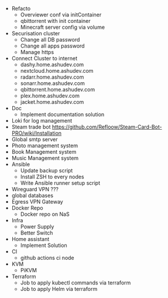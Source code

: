 + Refacto
  + Overviewer conf via initContainer
  + qbittorrent with init container
  + Minecraft server config via volume
+ Securisation cluster
  + Change all DB password
  + Change all apps password
  + Manage https
+ Connect Cluster to internet
  + dashy.home.ashudev.com
  + nextcloud.home.ashudev.com
  + radarr.home.ashudev.com
  + sonarr.home.ashudev.com
  + qbittorrent.home.ashudev.com
  + plex.home.ashudev.com
  + jacket.home.ashudev.com
+ Doc
  + Implement documentation solution
+ Loki for log management
+ Steam trade bot https://github.com/Refloow/Steam-Card-Bot-PRO/wiki/Installation
+ Global smtp server
+ Photo management system
+ Book Management system
+ Music Management system
+ Ansible
  + Update backup script
  + Install ZSH to every nodes
  + Write Ansible runner setup script
+ Wireguard VPN ???
+ global databases
+ Egress VPN Gateway
+ Docker Repo
  + Docker repo on NaS
+ Infra
  + Power Supply
  + Better Switch
+ Home assistant
  + Implement Solution
+ CI
  + github actions ci node
+ KVM
  + PiKVM
+ Terraform
    + Job to apply kubectl commands via terraform
    + Job to apply Helm via terraform
